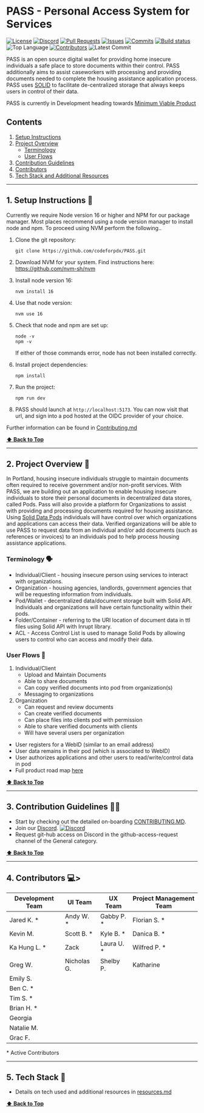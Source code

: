 
# PASS - Personal Access System for Services

[![License](https://img.shields.io/github/license/codeforpdx/PASS)](https://github.com/codeforpdx/PASS/blob/Master/LICENSE)
[![Discord](https://img.shields.io/discord/1068260532806766733)](https://discord.gg/Ts923xaUYV)
[![Pull Requests](https://img.shields.io/github/issues-pr/codeforpdx/PASS)](https://github.com/codeforpdx/PASS/pulls)
[![Issues](https://img.shields.io/github/issues/codeforpdx/PASS)](https://github.com/codeforpdx/PASS/issues)
[![Commits](https://img.shields.io/github/commit-activity/m/codeforpdx/PASS)](https://github.com/codeforpdx/PASS/commits/Master)
[![Build status](https://github.com/codeforpdx/pass/actions/workflows/ci.yml/badge.svg)](https://github.com/codeforpdx/pass/actions?query=workflow%3ABuild)
![Top Language](https://img.shields.io/github/languages/top/codeforpdx/PASS)
[![Contributors](https://img.shields.io/github/contributors/codeforpdx/pass)](https://github.com/codeforpdx/PASS/graphs/contributors)
![Latest Commit](https://img.shields.io/github/last-commit/codeforpdx/PASS/Development)

PASS is an open source digital wallet for providing home insecure individuals a safe place to store documents within their control. PASS additionally aims to assist caseworkers with processing and providing documents needed to complete the housing assistance application process. PASS uses [SOLID](https://solidproject.org/) to facilitate de-centralized storage that always keeps users in control of their data.

PASS is currently in Development heading towards [Minimum Viable Product](./docs/ROADMAP.md)

## Contents

1.  [Setup Instructions](#1-setup-instructions-🔧)
2.  [Project Overview](#2-project-overview-🚧)
       - [Terminology](#terminology-🗣️)
       - [User Flows](#user-flows-🔀)
3.  [Contribution Guidelines](#3-contribution-guidelines-🧑‍💻)
4.  [Contributors](#4-contributors-💻)
5.  [Tech Stack and Additional Resources](#5-tech-stack-🧪)

---
## 1. Setup Instructions 🔧

   Currently we require Node version 16 or higher and NPM for our package manager.  Most places recommend using a node version manager to install node and npm. To proceed using NVM perform the following.. 

1. Clone the git repository: 
   ```
   git clone https://github.com/codeforpdx/PASS.git
   ```
2. Download NVM for your system. Find instructions here: https://github.com/nvm-sh/nvm
3. Install node version 16: 
   ```
   nvm install 16
   ```
4. Use that node version: 
   ```
   nvm use 16
   ```
5. Check that node and npm are set up:
   ```
   node -v
   npm -v
   ```
   If either of those commands error, node has not been installed correctly.

6. Install project dependencies:
   ```
   npm install
   ```
7. Run the project: 
   ```
   npm run dev
   ```
8. PASS should launch at `http://localhost:5173`. You can now visit that url, and sign into a pod hosted at the OIDC provider of your choice.

Further information can be found in [Contributing.md](./docs/CONTRIBUTING.md)

**[⬆️ Back to Top](#PASS)**

---

## 2. Project Overview 🚧 

In Portland, housing insecure individuals struggle to maintain documents often required to receive government and/or non-profit services. With PASS, we are building out an application to enable housing insecure individuals to store their personal documents in decentralized data stores, called Pods. Pass will also provide a platform for Organizations to assist with providing and processing documents required for housing assistance. Using [Solid Data Pods](https://solidproject.org/) individuals will have control over which organizations and applications can access their data. Verified organizations will be able to use PASS to request data from an individual and/or add documents (such as references or invoices) to an individuals pod to help process housing assistance applications.

###  Terminology 🗣️

- Individual/Client - housing insecure person using services to interact with organizations.
- Organization - housing agencies, landlords, government agencies that will be requesting information from individuals.
- Pod/Wallet - decentralized data/document storage built with Solid API. Individuals and organizations will have certain functionality within their pods.
- Folder/Container - referring to the URI location of document data in ttl files using Solid API with Inrupt library.
- ACL - Access Control List is used to manage Solid Pods by allowing users to control who can access and modify their data.

### User Flows 🔀

1. Individual/Client
   - Upload and Maintain Documents
   - Able to share documents
   - Can copy verified documents into pod from organization(s)
   - Messaging to organizations
2. Organization
   - Can request and review documents
   - Can create verified documents
   - Can place files into clients pod with permission
   - Able to share verified documents with clients
   - Will have several users per organization

- User registers for a WebID (similar to an email address)
- User data remains in their pod (which is associated to WebID)
- User authorizes applications and other users to read/write/control data in pod
- Full product road map [here](docs/ROADMAP.md)
  
**[⬆️ Back to Top](#PASS)**

---

## 3. Contribution Guidelines 🧑‍💻

-  Start by checking out the detailed on-boarding [CONTRIBUTING.MD](./docs/CONTRIBUTING.md).
-  Join our [Discord](https://discord.gg/Ts923xaUYV). [![Discord](https://img.shields.io/discord/1068260532806766733)](https://discord.gg/Ts923xaUYV)
-  Request git-hub access on Discord in the github-access-request channel of the General category.
  
**[⬆️ Back to Top](#PASS)**

---

## 4. Contributors 💻>

| Development Team | UI Team     | UX Team     | Project Management Team |
| ---------------- | ----------- | ----------- | ----------------------- |
| Jared K. \*      | Andy W. \*  | Gabby P. \* | Florian S. \*           |
| Kevin M.         | Scott B. \* | Kyle B. \*  | Danica B. \*            |
| Ka Hung L. \*    | Zack        | Laura U. \* | Wilfred P. \*           |
| Greg W.          | Nicholas G. | Shelby P.   | Katharine               |
| Emily S.         |             |             |                         |
| Ben C. \*        |             |             |                         |
| Tim S. \*        |             |             |                         |
| Brian H. \*      |             |             |                         |
| Georgia          |             |             |                         |
| Natalie M.       |             |             |                         |
| Grac F.          |             |             |                         |

\* Active Contributors

---

## 5. Tech Stack 🧪

- Details on tech used and additional resources in [resources.md](./docs/RESOURCES.MD)

**[⬆️ Back to Top](#pass---personal-access-system-for-services)**
